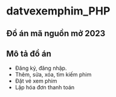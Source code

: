 # datvexemphim_PHP
Đồ án mã nguồn mở 2023
---
## Mô tả đồ án
- Đăng ký, đăng nhập.
- Thêm, sửa, xóa, tìm kiếm phim
- Đặt vé xem phim
- Lập hóa đơn thanh toán
